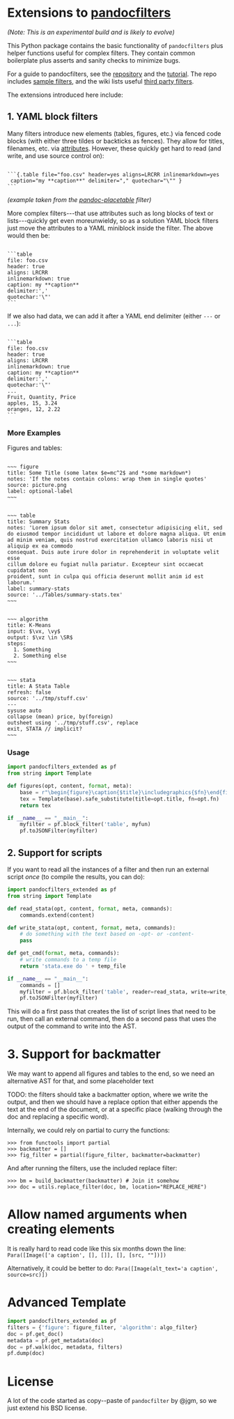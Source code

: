 # Extensions to [pandocfilters](https://github.com/jgm/pandocfilters)

*(Note: This is an experimental build and is likely to evolve)*

This Python package contains the basic functionality of `pandocfilters`
plus helper functions useful for complex filters.
They contain common boilerplate plus asserts and sanity checks to minimize bugs.

For a guide to pandocfilters, see the [repository](https://github.com/jgm/pandocfilters)
and the [tutorial](http://pandoc.org/scripting.html).
The repo includes [sample filters](https://github.com/jgm/pandocfilters/tree/master/examples),
and the wiki lists useful [third party filters](https://github.com/jgm/pandoc/wiki/Pandoc-Filters).

The extensions introduced here include:

## 1. YAML block filters

Many filters introduce new elements (tables, figures, etc.) via fenced code blocks
(with either three tildes or backticks as fences).
They allow for titles, filenames, etc. via [attributes](http://pandoc.org/README.html#fenced-code-blocks).
However, these quickly get hard to read (and write, and use source control on):

<pre><code>
```{.table file="foo.csv" header=yes aligns=LRCRR inlinemarkdown=yes
 caption="my **caption**" delimiter="," quotechar="\"" }
```
</code></pre>

*(example taken from the [pandoc-placetable](https://github.com/mb21/pandoc-placetable) filter)*

More complex filters---that use attributes such as long blocks of text or lists---quickly get even moreunwieldy, so as a solution YAML block filters just move the attributes
to a YAML miniblock inside the filter. The above would then be:

<pre><code>
```table
file: foo.csv
header: true
aligns: LRCRR
inlinemarkdown: true
caption: my **caption**
delimiter:','
quotechar:'\"'
```
</code></pre>

If we also had data, we can add it after a YAML end delimiter (either `---` or `...`):

<pre><code>
```table
file: foo.csv
header: true
aligns: LRCRR
inlinemarkdown: true
caption: my **caption**
delimiter:','
quotechar:'\"'
...
Fruit, Quantity, Price  
apples, 15, 3.24  
oranges, 12, 2.22
```
</code></pre>


### More Examples

Figures and tables:

<pre><code>
~~~ figure
title: Some Title (some latex $e=mc^2$ and *some markdown*)
notes: 'If the notes contain colons: wrap them in single quotes'
source: picture.png
label: optional-label
~~~
</code></pre>

<pre><code>
~~~ table
title: Summary Stats
notes: 'Lorem ipsum dolor sit amet, consectetur adipisicing elit, sed do eiusmod tempor incididunt ut labore et dolore magna aliqua. Ut enim ad minim veniam, quis nostrud exercitation ullamco laboris nisi ut aliquip ex ea commodo
consequat. Duis aute irure dolor in reprehenderit in voluptate velit esse
cillum dolore eu fugiat nulla pariatur. Excepteur sint occaecat cupidatat non
proident, sunt in culpa qui officia deserunt mollit anim id est laborum.'
label: summary-stats
source: '../Tables/summary-stats.tex'
~~~
</code></pre>

<pre><code>
~~~ algorithm
title: K-Means
input: $\vx, \vy$
output: $\vz \in \SR$
steps:
  1. Something
  2. Something else
~~~
</code></pre>

<pre><code>
~~~ stata
title: A Stata Table
refresh: false
source: '../tmp/stuff.csv'
---
sysuse auto
collapse (mean) price, by(foreign)
outsheet using '../tmp/stuff.csv', replace
exit, STATA // implicit?
~~~
</code></pre>

### Usage

```python
import pandocfilters_extended as pf
from string import Template

def figures(opt, content, format, meta):
    base = r"\begin{figure}\caption{$title}\includegraphics{$fn}\end{figure}"
    tex = Template(base).safe_substitute(title=opt.title, fn=opt.fn)
    return tex

if __name__ == "__main__":
    myfilter = pf.block_filter('table', myfun)
    pf.toJSONFilter(myfilter)
```

## 2. Support for scripts

If you want to read all the instances of a filter and then run an external script
*once* (to compile the results, you can do):

```python
import pandocfilters_extended as pf
from string import Template

def read_stata(opt, content, format, meta, commands):
    commands.extend(content)

def write_stata(opt, content, format, meta, commands):
    # do something with the text based on -opt- or -content-
    pass

def get_cmd(format, meta, commands):
    # write commands to a temp file
    return 'stata.exe do ' + temp_file

if __name__ == "__main__":
    commands = []
    myfilter = pf.block_filter('table', reader=read_stata, write=write_stata, cmd=get_cmd, commands=commands)
    pf.toJSONFilter(myfilter)
```

This will do a first pass that creates the list of script lines that need to be run, then call an external command,
then do a second pass that uses the output of the command to write into the AST.

# 3. Support for backmatter

We may want to append all figures and tables to the end, so we need an alternative AST for that,
and some placeholder text

TODO: the filters should take a backmatter option, where we write the output, and then we should have a replace option that 
either appends the text at the end of the document, or at a specific place (walking through the doc and replacing a specific word).

Internally, we could rely on partial to curry the functions:

```
>>> from functools import partial
>>> backmatter = []
>>> fig_filter = partial(figure_filter, backmatter=backmatter)
```


And after running the filters, use the included replace filter:

```
>>> bm = build_backmatter(backmatter) # Join it somehow
>>> doc = utils.replace_filter(doc, bm, location="REPLACE_HERE")
```


# Allow named arguments when creating elements

It is really hard to read code like this six months down the line:
`Para([Image(['a caption', [], []], [], [src, ""])])`

Alternatively, it could be better to do:
`Para([Image(alt_text='a caption', source=src)])`

# Advanced Template

```python
import pandocfilters_extended as pf
filters = {'figure': figure_filter, 'algorithm': algo_filter}
doc = pf.get_doc()
metadata = pf.get_metadata(doc)
doc = pf.walk(doc, metadata, filters)
pf.dump(doc)
```

# License

A lot of the code started as copy--paste of `pandocfilter` by @jgm, so we just extend his BSD license.
